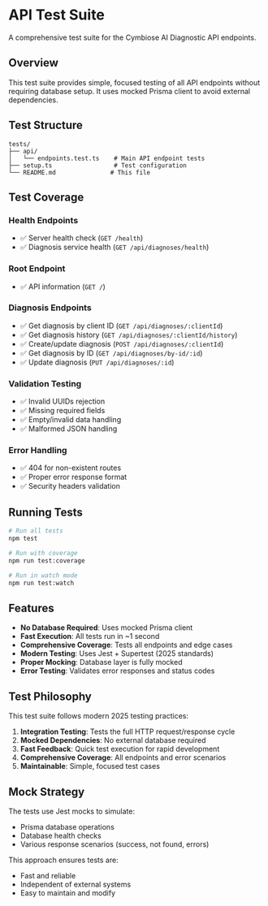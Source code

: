 # API Test Suite

A comprehensive test suite for the Cymbiose AI Diagnostic API endpoints.

## Overview

This test suite provides simple, focused testing of all API endpoints without requiring database setup. It uses mocked Prisma client to avoid external dependencies.

## Test Structure

```
tests/
├── api/
│   └── endpoints.test.ts    # Main API endpoint tests
├── setup.ts                 # Test configuration
└── README.md               # This file
```

## Test Coverage

### Health Endpoints
- ✅ Server health check (`GET /health`)
- ✅ Diagnosis service health (`GET /api/diagnoses/health`)

### Root Endpoint
- ✅ API information (`GET /`)

### Diagnosis Endpoints
- ✅ Get diagnosis by client ID (`GET /api/diagnoses/:clientId`)
- ✅ Get diagnosis history (`GET /api/diagnoses/:clientId/history`)
- ✅ Create/update diagnosis (`POST /api/diagnoses/:clientId`)
- ✅ Get diagnosis by ID (`GET /api/diagnoses/by-id/:id`)
- ✅ Update diagnosis (`PUT /api/diagnoses/:id`)

### Validation Testing
- ✅ Invalid UUIDs rejection
- ✅ Missing required fields
- ✅ Empty/invalid data handling
- ✅ Malformed JSON handling

### Error Handling
- ✅ 404 for non-existent routes
- ✅ Proper error response format
- ✅ Security headers validation

## Running Tests

```bash
# Run all tests
npm test

# Run with coverage
npm run test:coverage

# Run in watch mode
npm run test:watch
```

## Features

- **No Database Required**: Uses mocked Prisma client
- **Fast Execution**: All tests run in ~1 second
- **Comprehensive Coverage**: Tests all endpoints and edge cases
- **Modern Testing**: Uses Jest + Supertest (2025 standards)
- **Proper Mocking**: Database layer is fully mocked
- **Error Testing**: Validates error responses and status codes

## Test Philosophy

This test suite follows modern 2025 testing practices:

1. **Integration Testing**: Tests the full HTTP request/response cycle
2. **Mocked Dependencies**: No external database required
3. **Fast Feedback**: Quick test execution for rapid development
4. **Comprehensive Coverage**: All endpoints and error scenarios
5. **Maintainable**: Simple, focused test cases

## Mock Strategy

The tests use Jest mocks to simulate:
- Prisma database operations
- Database health checks
- Various response scenarios (success, not found, errors)

This approach ensures tests are:
- Fast and reliable
- Independent of external systems
- Easy to maintain and modify
